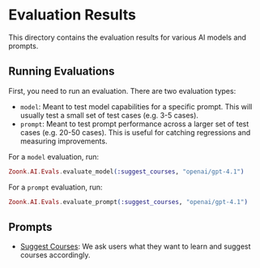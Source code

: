 # Evaluation Results

This directory contains the evaluation results for various AI models and prompts.

## Running Evaluations

First, you need to run an evaluation. There are two evaluation types:

- `model`: Meant to test model capabilities for a specific prompt. This will usually test a small set of test cases (e.g. 3-5 cases).
- `prompt`: Meant to test prompt performance across a larger set of test cases (e.g. 20-50 cases). This is useful for catching regressions and measuring improvements.

For a `model` evaluation, run:

```elixir
Zoonk.AI.Evals.evaluate_model(:suggest_courses, "openai/gpt-4.1")
```

For a `prompt` evaluation, run:

```elixir
Zoonk.AI.Evals.evaluate_prompt(:suggest_courses, "openai/gpt-4.1")
```

## Prompts

- [Suggest Courses](suggest_courses.md): We ask users what they want to learn and suggest courses accordingly.
